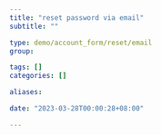 ```yaml
---
title: "reset password via email"
subtitle: ""

type: demo/account_form/reset/email
group:

tags: []
categories: []

aliases:

date: "2023-03-28T00:00:28+08:00"

---
```


